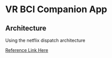 # VR BCI Companion App

## Architecture

Using the netflix dispatch architecture

[Reference Link Here](https://github.com/zhanymkanov/fastapi-best-practices#18-be-careful-with-dynamic-pydantic-fields)
